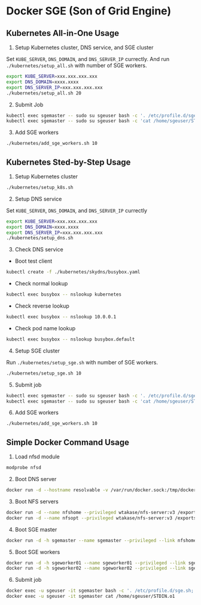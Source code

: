 Docker SGE (Son of Grid Engine)
====

Kubernetes All-in-One Usage
----
1. Setup Kubernetes cluster, DNS service, and SGE cluster

  Set `KUBE_SERVER`, `DNS_DOMAIN`, and `DNS_SERVER_IP` currectly.
  And run `./kubernetes/setup_all.sh` with number of SGE workers.
  ```bash
  export KUBE_SERVER=xxx.xxx.xxx.xxx
  export DNS_DOMAIN=xxxx.xxxx
  export DNS_SERVER_IP=xxx.xxx.xxx.xxx
  ./kubernetes/setup_all.sh 20
  ```

2. Submit Job

  ```bash
  kubectl exec sgemaster -- sudo su sgeuser bash -c '. /etc/profile.d/sge.sh; echo "/bin/hostname" | qsub'
  kubectl exec sgemaster -- sudo su sgeuser bash -c 'cat /home/sgeuser/STDIN.o1'
  ```

3. Add SGE workers

  ```bash
  ./kubernetes/add_sge_workers.sh 10
  ```

Kubernetes Sted-by-Step Usage
----
1. Setup Kubernetes cluster

  ```bash
  ./kubernetes/setup_k8s.sh
  ```

2. Setup DNS service

  Set `KUBE_SERVER`, `DNS_DOMAIN`, and `DNS_SERVER_IP` currectly
  ```bash
  export KUBE_SERVER=xxx.xxx.xxx.xxx
  export DNS_DOMAIN=xxxx.xxxx
  export DNS_SERVER_IP=xxx.xxx.xxx.xxx
  ./kubernetes/setup_dns.sh
  ```

3. Check DNS service
  * Boot test client

  ```bash
  kubectl create -f ./kubernetes/skydns/busybox.yaml
  ```

  * Check normal lookup

  ```bash
  kubectl exec busybox -- nslookup kubernetes
  ```

  * Check reverse lookup
  ```bash
  kubectl exec busybox -- nslookup 10.0.0.1
  ```

  * Check pod name lookup

  ```bash
  kubectl exec busybox -- nslookup busybox.default
  ```

4. Setup SGE cluster

  Run `./kubernetes/setup_sge.sh` with number of SGE workers.
  ```bash
  ./kubernetes/setup_sge.sh 10
  ```

5. Submit job

  ```bash
  kubectl exec sgemaster -- sudo su sgeuser bash -c '. /etc/profile.d/sge.sh; echo "/bin/hostname" | qsub'
  kubectl exec sgemaster -- sudo su sgeuser bash -c 'cat /home/sgeuser/STDIN.o1'
  ```

6. Add SGE workers

  ```bash
  ./kubernetes/add_sge_workers.sh 10
  ```

Simple Docker Command Usage
----
1. Load nfsd module

  ```bash
  modprobe nfsd
  ```

2. Boot DNS server

  ```bash
  docker run -d --hostname resolvable -v /var/run/docker.sock:/tmp/docker.sock -v /etc/resolv.conf:/tmp/resolv.conf mgood/resolvable
  ```

3. Boot NFS servers

  ```bash
  docker run -d --name nfshome --privileged wtakase/nfs-server:v3 /exports
  docker run -d --name nfsopt --privileged wtakase/nfs-server:v3 /exports
  ```

4. Boot SGE master

  ```bash
  docker run -d -h sgemaster --name sgemaster --privileged --link nfshome:nfshome --link nfsopt:nfsopt wtakase/sge-master:nfsv3
  ```

5. Boot SGE workers

  ```bash
  docker run -d -h sgeworker01 --name sgeworker01 --privileged --link sgemaster:sgemaster --link nfshome:nfshome --link nfsopt:nfsopt wtakase/sge-worker:nfsv3
  docker run -d -h sgeworker02 --name sgeworker02 --privileged --link sgemaster:sgemaster --link nfshome:nfshome --link nfsopt:nfsopt wtakase/sge-worker:nfsv3
  ```

6. Submit job

  ```bash
  docker exec -u sgeuser -it sgemaster bash -c '. /etc/profile.d/sge.sh; echo "/bin/hostname" | qsub'
  docker exec -u sgeuser -it sgemaster cat /home/sgeuser/STDIN.o1
  ```
